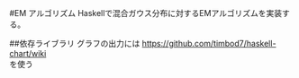 #EM アルゴリズム
Haskellで混合ガウス分布に対するEMアルゴリズムを実装する。

##依存ライブラリ
グラフの出力には
https://github.com/timbod7/haskell-chart/wiki  
を使う


